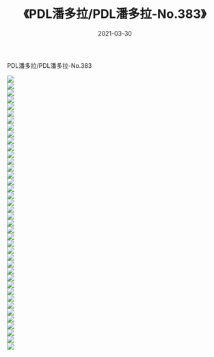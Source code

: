 ﻿---
layout: post
title:  《PDL潘多拉/PDL潘多拉-No.383》
date:   2021-03-30
img: http://img.660000.xyz/Sharelink/网络美图/2021/PDL潘多拉/PDL潘多拉-No.383/000.jpg
categories: [美女, 清纯, 唯美]
---

PDL潘多拉/PDL潘多拉-No.383

 ![](http://img.660000.xyz/Sharelink/网络美图/2021/PDL潘多拉/PDL潘多拉-No.383/001.jpg) <br>![](http://img.660000.xyz/Sharelink/网络美图/2021/PDL潘多拉/PDL潘多拉-No.383/002.jpg) <br>![](http://img.660000.xyz/Sharelink/网络美图/2021/PDL潘多拉/PDL潘多拉-No.383/003.jpg) <br>![](http://img.660000.xyz/Sharelink/网络美图/2021/PDL潘多拉/PDL潘多拉-No.383/004.jpg) <br>![](http://img.660000.xyz/Sharelink/网络美图/2021/PDL潘多拉/PDL潘多拉-No.383/005.jpg) <br>![](http://img.660000.xyz/Sharelink/网络美图/2021/PDL潘多拉/PDL潘多拉-No.383/006.jpg) <br>![](http://img.660000.xyz/Sharelink/网络美图/2021/PDL潘多拉/PDL潘多拉-No.383/007.jpg) <br>![](http://img.660000.xyz/Sharelink/网络美图/2021/PDL潘多拉/PDL潘多拉-No.383/008.jpg) <br>![](http://img.660000.xyz/Sharelink/网络美图/2021/PDL潘多拉/PDL潘多拉-No.383/009.jpg) <br>![](http://img.660000.xyz/Sharelink/网络美图/2021/PDL潘多拉/PDL潘多拉-No.383/010.jpg) <br>![](http://img.660000.xyz/Sharelink/网络美图/2021/PDL潘多拉/PDL潘多拉-No.383/011.jpg) <br>![](http://img.660000.xyz/Sharelink/网络美图/2021/PDL潘多拉/PDL潘多拉-No.383/012.jpg) <br>![](http://img.660000.xyz/Sharelink/网络美图/2021/PDL潘多拉/PDL潘多拉-No.383/013.jpg) <br>![](http://img.660000.xyz/Sharelink/网络美图/2021/PDL潘多拉/PDL潘多拉-No.383/014.jpg) <br>![](http://img.660000.xyz/Sharelink/网络美图/2021/PDL潘多拉/PDL潘多拉-No.383/015.jpg) <br>![](http://img.660000.xyz/Sharelink/网络美图/2021/PDL潘多拉/PDL潘多拉-No.383/016.jpg) <br>![](http://img.660000.xyz/Sharelink/网络美图/2021/PDL潘多拉/PDL潘多拉-No.383/017.jpg) <br>![](http://img.660000.xyz/Sharelink/网络美图/2021/PDL潘多拉/PDL潘多拉-No.383/018.jpg) <br>![](http://img.660000.xyz/Sharelink/网络美图/2021/PDL潘多拉/PDL潘多拉-No.383/019.jpg) <br>![](http://img.660000.xyz/Sharelink/网络美图/2021/PDL潘多拉/PDL潘多拉-No.383/020.jpg) <br>![](http://img.660000.xyz/Sharelink/网络美图/2021/PDL潘多拉/PDL潘多拉-No.383/021.jpg) <br>![](http://img.660000.xyz/Sharelink/网络美图/2021/PDL潘多拉/PDL潘多拉-No.383/022.jpg) <br>![](http://img.660000.xyz/Sharelink/网络美图/2021/PDL潘多拉/PDL潘多拉-No.383/023.jpg) <br>![](http://img.660000.xyz/Sharelink/网络美图/2021/PDL潘多拉/PDL潘多拉-No.383/024.jpg) <br>![](http://img.660000.xyz/Sharelink/网络美图/2021/PDL潘多拉/PDL潘多拉-No.383/025.jpg) <br>![](http://img.660000.xyz/Sharelink/网络美图/2021/PDL潘多拉/PDL潘多拉-No.383/026.jpg) <br>![](http://img.660000.xyz/Sharelink/网络美图/2021/PDL潘多拉/PDL潘多拉-No.383/027.jpg) <br>![](http://img.660000.xyz/Sharelink/网络美图/2021/PDL潘多拉/PDL潘多拉-No.383/028.jpg) <br>![](http://img.660000.xyz/Sharelink/网络美图/2021/PDL潘多拉/PDL潘多拉-No.383/029.jpg) <br>![](http://img.660000.xyz/Sharelink/网络美图/2021/PDL潘多拉/PDL潘多拉-No.383/030.jpg) <br>![](http://img.660000.xyz/Sharelink/网络美图/2021/PDL潘多拉/PDL潘多拉-No.383/031.jpg) <br>![](http://img.660000.xyz/Sharelink/网络美图/2021/PDL潘多拉/PDL潘多拉-No.383/032.jpg) <br>![](http://img.660000.xyz/Sharelink/网络美图/2021/PDL潘多拉/PDL潘多拉-No.383/033.jpg) <br>![](http://img.660000.xyz/Sharelink/网络美图/2021/PDL潘多拉/PDL潘多拉-No.383/034.jpg) <br>![](http://img.660000.xyz/Sharelink/网络美图/2021/PDL潘多拉/PDL潘多拉-No.383/035.jpg) <br>![](http://img.660000.xyz/Sharelink/网络美图/2021/PDL潘多拉/PDL潘多拉-No.383/036.jpg) <br>![](http://img.660000.xyz/Sharelink/网络美图/2021/PDL潘多拉/PDL潘多拉-No.383/037.jpg) <br>![](http://img.660000.xyz/Sharelink/网络美图/2021/PDL潘多拉/PDL潘多拉-No.383/038.jpg) <br>![](http://img.660000.xyz/Sharelink/网络美图/2021/PDL潘多拉/PDL潘多拉-No.383/039.jpg) <br>![](http://img.660000.xyz/Sharelink/网络美图/2021/PDL潘多拉/PDL潘多拉-No.383/040.jpg) <br>